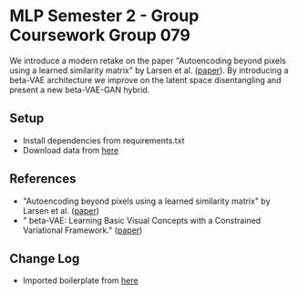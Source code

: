 # MLP Semester 2 - Group Coursework Group 079
We introduce a modern retake on the paper "Autoencoding beyond pixels using a learned similarity matrix" by Larsen et al. ([paper](https://arxiv.org/abs/1512.09300)). By introducing a beta-VAE architecture we improve on the latent space disentangling and present a new beta-VAE-GAN hybrid.

## Setup
- Install dependencies from requirements.txt
- Download data from [here](http://tamaraberg.com/faceDataset/)

## References
- "Autoencoding beyond pixels using a learned similarity matrix" by Larsen et al. ([paper](https://arxiv.org/abs/1512.09300))
- " beta-VAE: Learning Basic Visual Concepts with a Constrained Variational Framework." ([paper](https://pdfs.semanticscholar.org/a902/26c41b79f8b06007609f39f82757073641e2.pdf))

## Change Log
- Imported boilerplate from [here](https://github.com/unmeg/pytorch-boilerplate)

